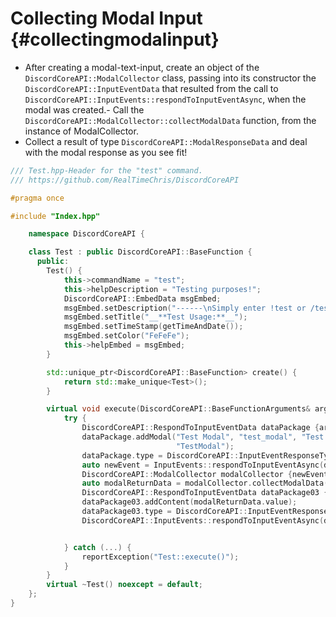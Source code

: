 Collecting Modal Input {#collectingmodalinput}
=============
- After creating a modal-text-input, create an object of the `DiscordCoreAPI::ModalCollector` class, passing into its constructor the `DiscordCoreAPI::InputEventData` that resulted from the call to `DiscordCoreAPI::InputEvents::respondToInputEventAsync`, when the modal was created.- Call the `DiscordCoreAPI::ModalCollector::collectModalData` function, from the instance of ModalCollector.
- Collect a result of type `DiscordCoreAPI::ModalResponseData` and deal with the modal response as you see fit!
```cpp
/// Test.hpp-Header for the "test" command.
/// https://github.com/RealTimeChris/DiscordCoreAPI

#pragma once

#include "Index.hpp"

	namespace DiscordCoreAPI {

	class Test : public DiscordCoreAPI::BaseFunction {
	  public:
		Test() {
			this->commandName = "test";
			this->helpDescription = "Testing purposes!";
			DiscordCoreAPI::EmbedData msgEmbed;
			msgEmbed.setDescription("------\nSimply enter !test or /test!\n------");
			msgEmbed.setTitle("__**Test Usage:**__");
			msgEmbed.setTimeStamp(getTimeAndDate());
			msgEmbed.setColor("FeFeFe");
			this->helpEmbed = msgEmbed;
		}

		std::unique_ptr<DiscordCoreAPI::BaseFunction> create() {
			return std::make_unique<Test>();
		}

		virtual void execute(DiscordCoreAPI::BaseFunctionArguments& args) {
			try {
				DiscordCoreAPI::RespondToInputEventData dataPackage {args.eventData};
				dataPackage.addModal("Test Modal", "test_modal", "Test Modal Small", "test_modal", true, 1, 46, TextInputStyle::Paragraph, "TEST MODAL",
									 "TestModal");
				dataPackage.type = DiscordCoreAPI::InputEventResponseType::Interaction_Response;
				auto newEvent = InputEvents::respondToInputEventAsync(dataPackage).get();
				DiscordCoreAPI::ModalCollector modalCollector {newEvent};
				auto modalReturnData = modalCollector.collectModalData(120000).get();
				DiscordCoreAPI::RespondToInputEventData dataPackage03 {modalReturnData};
				dataPackage03.addContent(modalReturnData.value);
				dataPackage03.type = DiscordCoreAPI::InputEventResponseType::Interaction_Response;
				DiscordCoreAPI::InputEvents::respondToInputEventAsync(dataPackage03);


			} catch (...) {
				reportException("Test::execute()");
			}
		}
		virtual ~Test() noexcept = default;
	};
}
```
